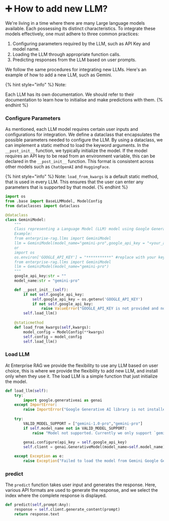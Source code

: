 # ➕ How to add new LLM?

We're living in a time where there are many Large language models available. Each possessing its distinct characteristics. To integrate these models effectively, one must adhere to three common practices:

1. Configuring parameters required by the LLM, such as API Key and model name.
2. Loading the LLM through appropriate function calls.
3. Predicting responses from the LLM based on user prompts.

We follow the same procedures for integrating new LLMs. Here's an example of how to add a new LLM, such as Gemini.&#x20;

{% hint style="info" %}
Note:&#x20;

Each LLM has its own documentation. We should refer to their documentation to learn how to initialise and make predictions with them.
{% endhint %}

### Configure Parameters

As mentioned, each LLM model requires certain user inputs and configurations for integration. We define a dataclass that encapsulates the possible parameters needed to configure the LLM. By using a dataclass, we can implement a static method to load the keyword arguments. In the `__post_init__` function, we typically initialize the model. If the model requires an API key to be read from an environment variable, this can be declared in the `__post_init__` function. This format is consistent across other models such as `ChatOpenAI` and `HuggingFace`.

{% hint style="info" %}
Note: `load_from_kwargs` is a default static method, that is used in every LLM. This ensures that the user can enter any parameters that is supported by that model.&#x20;
{% endhint %}

```python
import os
from .base import BaseLLMModel, ModelConfig
from dataclasses import dataclass

@dataclass
class GeminiModel:
    """
    Class representing a Language Model (LLM) model using Google Generative AI
    Example:
    from enterprise-rag.llms import GeminiModel
    llm = GeminiModel(model_name="gemini-pro",google_api_key = "<your_api_key>")
    or 
    import os
    os.environ['GOOGLE_API_KEY'] = "***********" #replace with your key
    from enterprise-rag.llms import GeminiModel
    llm = GeminiModel(model_name="gemini-pro")
    """
    google_api_key:str = ""
    model_name:str = "gemini-pro"

    def __post_init__(self):
        if not self.google_api_key:  
            self.google_api_key = os.getenv('GOOGLE_API_KEY') 
            if not self.google_api_key: 
                raise ValueError("GOOGLE_API_KEY is not provided and not found in environment variables.")
        self.load_llm()
    
    @staticmethod
    def load_from_kwargs(self,kwargs): 
        model_config = ModelConfig(**kwargs)
        self.config = model_config
        self.load_llm()
```

### Load LLM

At Enterprise RAG we provide the flexibility to use any LLM based on user choice, this is where we provide the flexibility to add new LLM, and install only when they use it. The load LLM is a simple function that just initialize the model.&#x20;

```python
def load_llm(self):
    try:
        import google.generativeai as genai
    except ImportError:
        raise ImportError("Google Generative AI library is not installed. Please install it with ``pip install google-generativeai``.")
    
    try:
        VALID_MODEL_SUPPORT = ["gemini-1.0-pro","gemini-pro"]
        if self.model_name not in VALID_MODEL_SUPPORT:
            raise "Model not supported. Currently we only support `gemini-pro` and `gemini-1.0-pro`"
        
        genai.configure(api_key = self.google_api_key)
        self.client = genai.GenerativeModel(model_name=self.model_name)

    except Exception as e:
        raise Exception("Failed to load the model from Gemini Google Generative AI:", str(e))

```

### predict&#x20;

The `predict` function takes user input and generates the response. Here, various API formats are used to generate the response, and we select the index where the complete response is displayed.

```python
def predict(self,prompt:Any):
    response = self.client.generate_content(prompt)
    return response.text
```
